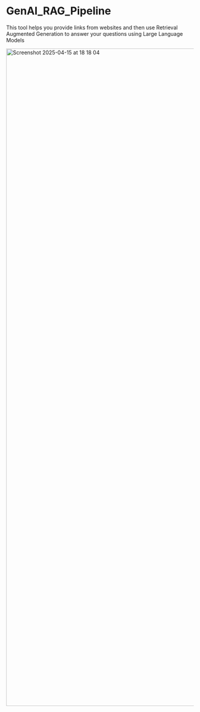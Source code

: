 # GenAI_RAG_Pipeline

This tool helps you provide links from websites and then use Retrieval Augmented Generation to answer your questions using Large Language Models

<img width="1764" alt="Screenshot 2025-04-15 at 18 18 04" src="https://github.com/user-attachments/assets/1b1a22bd-9216-4db1-8fe3-b315ed9a1fd7" />
